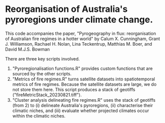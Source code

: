 # Reorganisation of Australia's pyroregions under climate change.

This code accompanies the paper, "Pyrogeography in flux: reorganisation of Australian fire regimes in a hotter world" by Calum X. Cunningham, Grant J. Williamson, Rachael H. Nolan, Lina Teckentrup, Matthias M. Boer, and David M.J.S. Bowman

There are three key scripts involved. 
1. "Pyroregionalisation functions.R" provides custom functions that are sourced by the other scripts. 
2. "Metrics of fire regimes.R" turns satellite datasets into spatiotemporal metrics of fire regimes. Because the satellite datasets are large, we do not store them here. This script produces a stack of geotiffs ("fireMetricStack_20230821.tiff").
3. "Cluster analysis delineating fire regimes.R" uses the stack of geotiffs (from 2) to (i) delineate Australia's pyroregions, (ii) characterise their climatic niches, and (iii) evaluate whether projected climates occur within the climatic niches.
